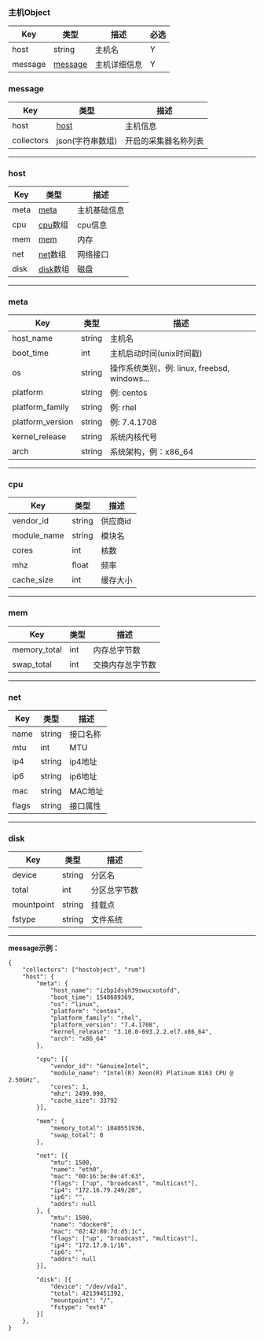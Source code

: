 ### 主机Object

| Key | 类型 | 描述 | 必选 |
| --- | ---- | ---- | ---- |
| host | string | 主机名 | Y |
| message | [message](#message) | 主机详细信息 | Y |

### message

| Key | 类型 | 描述 |
| --- | ---- | ---- |
| host | [host](#host) | 主机信息 |
| collectors | json(字符串数组) | 开启的采集器名称列表 |

---

### host  
| Key | 类型 | 描述 |
| --- | ---- | ---- |
| meta | [meta](#meta) | 主机基础信息 |
| cpu | [cpu](#cpu)数组 | cpu信息 |
| mem | [mem](#mem) | 内存 |
| net | [net](#net)数组 | 网络接口 |
| disk | [disk](#disk)数组 | 磁盘 |

---

### meta
| Key | 类型 | 描述 |
| --- | ---- | ---- |
| host_name | string | 主机名 |
| boot_time | int | 主机启动时间(unix时间戳) |
| os | string | 操作系统类别，例: linux, freebsd, windows... |
| platform | string | 例: centos |
| platform_family | string | 例: rhel |
| platform_version | string | 例: 7.4.1708 |
| kernel_release | string | 系统内核代号 |
| arch | string | 系统架构，例：x86_64 |

---

### cpu
| Key | 类型 | 描述 |
| --- | ---- | ---- |
| vendor_id | string | 供应商id |
| module_name | string | 模块名 |
| cores | int | 核数 |
| mhz | float | 频率 |
| cache_size | int | 缓存大小 |

---

### mem
| Key | 类型 | 描述 |
| --- | ---- | ---- |
| memory_total | int | 内存总字节数 |
| swap_total | int | 交换内存总字节数 |

---

### net
| Key | 类型 | 描述 |
| --- | ---- | ---- |
| name | string | 接口名称 |
| mtu | int | MTU |
| ip4 | string | ip4地址 |
| ip6 | string | ip6地址 |
| mac | string | MAC地址 |
| flags | string | 接口属性 |

---

### disk
| Key | 类型 | 描述 |
| --- | ---- | ---- |
| device | string | 分区名 |
| total | int | 分区总字节数 |
| mountpoint | string | 挂载点 |
| fstype | string | 文件系统 |

---

**message示例：**  

    {
        "collectors": ["hostobject", "rum"]
        "host": {
            "meta": {
                "host_name": "izbp1dsyh39swucxotofd",
                "boot_time": 1548689369,
                "os": "linux",
                "platform": "centos",
                "platform_family": "rhel",
                "platform_version": "7.4.1708",
                "kernel_release": "3.10.0-693.2.2.el7.x86_64",
                "arch": "x86_64"
            },

            "cpu": [{
                "vendor_id": "GenuineIntel",
                "module_name": "Intel(R) Xeon(R) Platinum 8163 CPU @ 2.50GHz",
                "cores": 1,
                "mhz": 2499.998,
                "cache_size": 33792
            }],

            "mem": {
                "memory_total": 1040551936,
                "swap_total": 0
            },

            "net": [{
                "mtu": 1500,
                "name": "eth0",
                "mac": "00:16:3e:0e:4f:63",
                "flags": ["up", "broadcast", "multicast"],
                "ip4": "172.16.79.249/20",
                "ip6": "",
                "addrs": null
            }, {
                "mtu": 1500,
                "name": "docker0",
                "mac": "02:42:80:7d:d5:1c",
                "flags": ["up", "broadcast", "multicast"],
                "ip4": "172.17.0.1/16",
                "ip6": "",
                "addrs": null
            }],

            "disk": [{
                "device": "/dev/vda1",
                "total": 42139451392,
                "mountpoint": "/",
                "fstype": "ext4"
            }]
        },
    }
